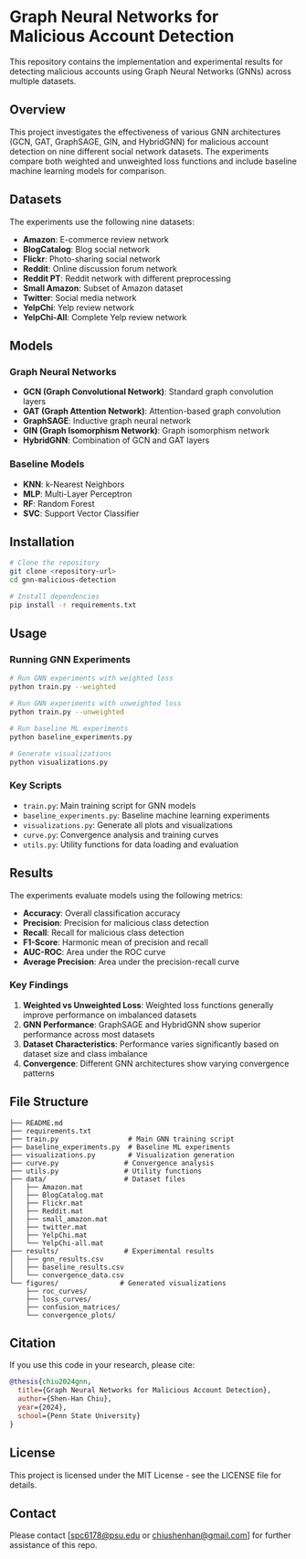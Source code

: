 # Graph Neural Networks for Malicious Account Detection

This repository contains the implementation and experimental results for detecting malicious accounts using Graph Neural Networks (GNNs) across multiple datasets.

## Overview

This project investigates the effectiveness of various GNN architectures (GCN, GAT, GraphSAGE, GIN, and HybridGNN) for malicious account detection on nine different social network datasets. The experiments compare both weighted and unweighted loss functions and include baseline machine learning models for comparison.

## Datasets

The experiments use the following nine datasets:
- **Amazon**: E-commerce review network
- **BlogCatalog**: Blog social network
- **Flickr**: Photo-sharing social network
- **Reddit**: Online discussion forum network
- **Reddit PT**: Reddit network with different preprocessing
- **Small Amazon**: Subset of Amazon dataset
- **Twitter**: Social media network
- **YelpChi**: Yelp review network
- **YelpChi-All**: Complete Yelp review network

## Models

### Graph Neural Networks
- **GCN (Graph Convolutional Network)**: Standard graph convolution layers
- **GAT (Graph Attention Network)**: Attention-based graph convolution
- **GraphSAGE**: Inductive graph neural network
- **GIN (Graph Isomorphism Network)**: Graph isomorphism network
- **HybridGNN**: Combination of GCN and GAT layers

### Baseline Models
- **KNN**: k-Nearest Neighbors
- **MLP**: Multi-Layer Perceptron
- **RF**: Random Forest
- **SVC**: Support Vector Classifier

## Installation

```bash
# Clone the repository
git clone <repository-url>
cd gnn-malicious-detection

# Install dependencies
pip install -r requirements.txt
```

## Usage

### Running GNN Experiments

```bash
# Run GNN experiments with weighted loss
python train.py --weighted

# Run GNN experiments with unweighted loss
python train.py --unweighted

# Run baseline ML experiments
python baseline_experiments.py

# Generate visualizations
python visualizations.py
```

### Key Scripts

- `train.py`: Main training script for GNN models
- `baseline_experiments.py`: Baseline machine learning experiments
- `visualizations.py`: Generate all plots and visualizations
- `curve.py`: Convergence analysis and training curves
- `utils.py`: Utility functions for data loading and evaluation

## Results

The experiments evaluate models using the following metrics:
- **Accuracy**: Overall classification accuracy
- **Precision**: Precision for malicious class detection
- **Recall**: Recall for malicious class detection
- **F1-Score**: Harmonic mean of precision and recall
- **AUC-ROC**: Area under the ROC curve
- **Average Precision**: Area under the precision-recall curve

### Key Findings

1. **Weighted vs Unweighted Loss**: Weighted loss functions generally improve performance on imbalanced datasets
2. **GNN Performance**: GraphSAGE and HybridGNN show superior performance across most datasets
3. **Dataset Characteristics**: Performance varies significantly based on dataset size and class imbalance
4. **Convergence**: Different GNN architectures show varying convergence patterns

## File Structure

```
├── README.md
├── requirements.txt
├── train.py                 # Main GNN training script
├── baseline_experiments.py  # Baseline ML experiments
├── visualizations.py        # Visualization generation
├── curve.py                # Convergence analysis
├── utils.py                # Utility functions
├── data/                   # Dataset files
│   ├── Amazon.mat
│   ├── BlogCatalog.mat
│   ├── Flickr.mat
│   ├── Reddit.mat
│   ├── small_amazon.mat
│   ├── twitter.mat
│   ├── YelpChi.mat
│   └── YelpChi-all.mat
├── results/                # Experimental results
│   ├── gnn_results.csv
│   ├── baseline_results.csv
│   └── convergence_data.csv
└── figures/               # Generated visualizations
    ├── roc_curves/
    ├── loss_curves/
    ├── confusion_matrices/
    └── convergence_plots/
```

## Citation

If you use this code in your research, please cite:

```bibtex
@thesis{chiu2024gnn,
  title={Graph Neural Networks for Malicious Account Detection},
  author={Shen-Han Chiu},
  year={2024},
  school={Penn State University}
}
```

## License

This project is licensed under the MIT License - see the LICENSE file for details.

## Contact

Please contact [spc6178@psu.edu or chiushenhan@gmail.com] for further assistance of this repo. 
